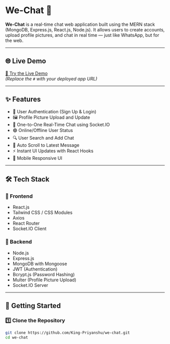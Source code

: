 # We-Chat 💬

**We-Chat** is a real-time chat web application built using the MERN stack (MongoDB, Express.js, React.js, Node.js). It allows users to create accounts, upload profile pictures, and chat in real time — just like WhatsApp, but for the web.

---

## 🌐 Live Demo

[🚀 Try the Live Demo](#)  
*(Replace the `#` with your deployed app URL)*

---

## ✨ Features

- 🔐 User Authentication (Sign Up & Login)
- 🖼️ Profile Picture Upload and Update
- 💬 One-to-One Real-Time Chat using Socket.IO
- 🟢 Online/Offline User Status
- 🔍 User Search and Add Chat
- 🔄 Auto Scroll to Latest Message
- ⚡ Instant UI Updates with React Hooks
- 📱 Mobile Responsive UI

---

## 🛠️ Tech Stack

### 🔹 Frontend
- React.js
- Tailwind CSS / CSS Modules
- Axios
- React Router
- Socket.IO Client

### 🔸 Backend
- Node.js
- Express.js
- MongoDB with Mongoose
- JWT (Authentication)
- Bcrypt.js (Password Hashing)
- Multer (Profile Picture Upload)
- Socket.IO Server

---

## 🏁 Getting Started

### 1️⃣ Clone the Repository

```bash
git clone https://github.com/King-Priyanshu/we-chat.git
cd we-chat
